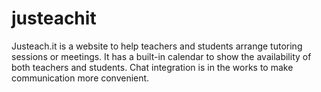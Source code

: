 # justeachit
Justeach.it is a website to help teachers and students arrange tutoring sessions or meetings. It has a built-in calendar to show the availability of both teachers and students. Chat integration is in the works to make communication more convenient.
